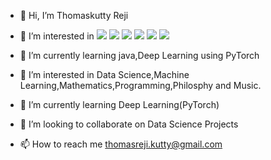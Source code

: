 - 👋 Hi, I’m Thomaskutty Reji
- 👀 I’m interested in 
	<img src="https://img.shields.io/badge/Machine Learning-brightgreen.svg?style=flat"/>
	<img src="https://img.shields.io/badge/Deep Learning-blue.svg?style=flat">
	<img src="https://img.shields.io/badge/Statistics-grey.svg?style=flat">
	<img src="https://img.shields.io/badge/Programming-orange.svg?style=flat">
	<img src="https://img.shields.io/badge/Philosophy-red.svg?style=flat">
	<img src="https://img.shields.io/badge/Music-yellow.svg?style=flat">

- 🌱 I’m currently learning java,Deep Learning using PyTorch
- 👀 I’m interested in Data Science,Machine Learning,Mathematics,Programming,Philosphy and Music. 
- 🌱 I’m currently learning Deep Learning(PyTorch)
- 💞️ I’m looking to collaborate on Data Science Projects
- 📫 How to reach me thomasreji.kutty@gmail.com 
